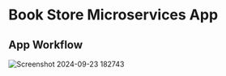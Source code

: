 # Book Store Microservices App

## App Workflow
![Screenshot 2024-09-23 182743](https://github.com/user-attachments/assets/4aaac190-04c9-4d92-bc70-f077e5b9aaee)
